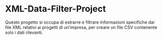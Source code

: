 # XML-Data-Filter-Project
Questo progetto si occupa di estrarre e filtrare informazioni specifiche dai file XML relativi ai progetti di un’impresa, per creare un file CSV contenente solo i dati rilevanti.
